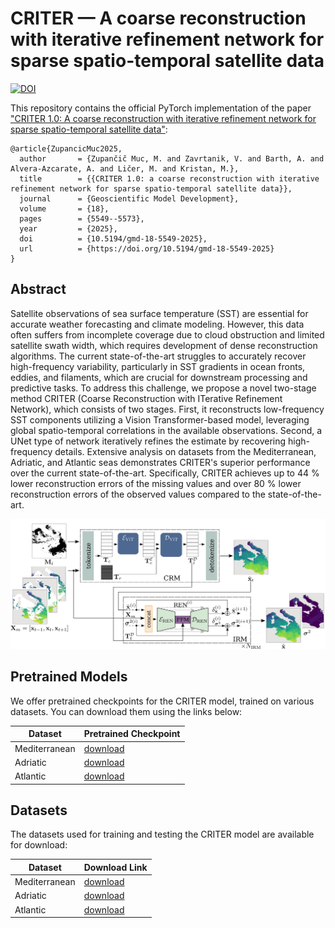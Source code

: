 # CRITER — A coarse reconstruction with iterative refinement network for sparse spatio-temporal satellite data

[![DOI](https://zenodo.org/badge/DOI/10.5281/zenodo.13923156.svg)](https://doi.org/10.5281/zenodo.13923156)

This repository contains the official PyTorch implementation of the paper ["CRITER 1.0: A coarse reconstruction with iterative refinement network for sparse spatio-temporal satellite data"]([https://gmd.copernicus.org/preprints/gmd-2024-208/](https://gmd.copernicus.org/articles/18/5549/2025/gmd-18-5549-2025.html)):
```
@article{ZupancicMuc2025,
  author       = {Zupančič Muc, M. and Zavrtanik, V. and Barth, A. and Alvera-Azcarate, A. and Ličer, M. and Kristan, M.},
  title        = {{CRITER 1.0: a coarse reconstruction with iterative refinement network for sparse spatio-temporal satellite data}},
  journal      = {Geoscientific Model Development},
  volume       = {18},
  pages        = {5549--5573},
  year         = {2025},
  doi          = {10.5194/gmd-18-5549-2025},
  url          = {https://doi.org/10.5194/gmd-18-5549-2025}
}
```

## Abstract
Satellite observations of sea surface temperature (SST) are essential for accurate weather forecasting and climate modeling. However, this data often suffers from incomplete coverage due to cloud obstruction and limited satellite swath width, which requires development of dense reconstruction algorithms. The current state-of-the-art struggles to accurately recover high-frequency variability, particularly in SST gradients in ocean fronts, eddies, and filaments, which are crucial for downstream processing and predictive tasks. To address this challenge, we propose a novel two-stage method CRITER (Coarse Reconstruction with ITerative Refinement Network), which consists of two stages. First, it reconstructs low-frequency SST components utilizing a Vision Transformer-based model, leveraging global spatio-temporal correlations in the available observations. Second, a UNet type of network iteratively refines the estimate by recovering high-frequency details. Extensive analysis on datasets from the Mediterranean, Adriatic, and Atlantic seas demonstrates CRITER's superior performance over the current state-of-the-art. Specifically, CRITER achieves up to 44 % lower reconstruction errors of the missing values and over 80 % lower reconstruction errors of the observed values compared to the state-of-the-art.

![CRITER](CRITER.jpg)


## Pretrained Models

We offer pretrained checkpoints for the CRITER model, trained on various datasets. You can download them using the links below:

| Dataset        | Pretrained Checkpoint |
|----------------|----------------------|
| Mediterranean  | [download](https://drive.google.com/file/d/13ll0Sr5NR1qUtsuZu6C4B-NxjvPfmJ1u/view?usp=drive_link) |
| Adriatic       | [download](https://drive.google.com/file/d/1whCB9QL876SjW4afnXI-G0Q7DHOFrsVI/view?usp=drive_link) |
| Atlantic       | [download](https://drive.google.com/file/d/1qyYqte3QkOXwEdS-R1qYqFob3d4L7_Ki/view?usp=drive_link) |

## Datasets

The datasets used for training and testing the CRITER model are available for download:

| Dataset        | Download Link |
|----------------|---------------|
| Mediterranean  | [download](https://drive.google.com/file/d/1f35PqectvdRN4UsKrWSPb9vAIVZUMGhb/view?usp=drive_link) |
| Adriatic       | [download](https://drive.google.com/file/d/1iMk0lHHVhO43R6PJDtSk5cz7Ys0ej5Yv/view?usp=drive_link) |
| Atlantic       | [download](https://drive.google.com/file/d/1qyYqte3QkOXwEdS-R1qYqFob3d4L7_Ki/view?usp=drive_link) |
